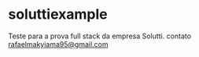 ﻿# soluttiexample

Teste para a prova full stack da empresa Solutti.
contato rafaelmakyiama95@gmail.com
